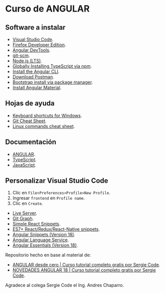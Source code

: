 # Curso de ANGULAR

## Software a instalar

- [Visual Studio Code](https://code.visualstudio.com/Download).
- [Firefox Developer Edition](https://www.mozilla.org/en-US/firefox/developer/).
- [Angular DevTools](https://addons.mozilla.org/es/firefox/addon/angular-devtools/).
- [git-scm](https://git-scm.com/).
- [Node.js (LTS)](https://nodejs.org/en).
- [Globally Installing TypeScript via npm](https://www.typescriptlang.org/download/).
- [Install the Angular CLI](https://angular.dev/tools/cli/setup-local).
- [Download Postman](https://www.postman.com/downloads/).
- [Bootstrap install via package manager](https://getbootstrap.com/).
- [Install Angular Material](https://material.angular.io/guide/getting-started).

## Hojas de ayuda

- [Keyboard shortcuts for Windows](https://code.visualstudio.com/shortcuts/keyboard-shortcuts-windows.pdf).
- [Git Cheat Sheet](https://training.github.com/downloads/github-git-cheat-sheet.pdf).
- [Linux commands cheat sheet](https://linuxconfig.org/linux-commands-cheat-sheet).

## Documentación

- [ANGULAR](https://angular.dev/).
- [TypeScript](https://www.typescriptlang.org/).
- [JavaScript](https://developer.mozilla.org/es/docs/Web/JavaScript).

## Personalizar Visual Studio Code

1. Clic en `File>Preferences>Profile>New Profile`.
2. Ingresar `frontend` en `Profile name`.
3. Clic en `Create`.

- [Live Server](https://marketplace.visualstudio.com/items?itemName=ritwickdey.LiveServer).
- [Git Graph](https://marketplace.visualstudio.com/items?itemName=mhutchie.git-graph).
- [Simple React Snippets](https://marketplace.visualstudio.com/items?itemName=burkeholland.simple-react-snippets).
- [ES7+ React/Redux/React-Native snippets](https://marketplace.visualstudio.com/items?itemName=dsznajder.es7-react-js-snippets).
- [Angular Snippets (Version 18)](https://marketplace.visualstudio.com/items?itemName=johnpapa.Angular2).
- [Angular Language Service](https://marketplace.visualstudio.com/items?itemName=Angular.ng-template).
- [Angular Essentials (Version 18)](https://marketplace.visualstudio.com/items?itemName=johnpapa.angular-essentials).

Repositorio hecho en base al material de:

- [ANGULAR desde cero | Curso tutorial completo gratis por Sergie Code](https://www.youtube.com/watch?v=soInCF7nbDw).
- [NOVEDADES ANGULAR 18 | Curso tutorial completo gratis por Sergie Code](https://www.youtube.com/watch?v=Qmci2rvN4F8).

Agradece al colega Sergie Code el Ing. Andres Chaparro.

